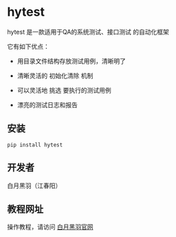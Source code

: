 hytest
========

hytest 是一款适用于QA的系统测试、接口测试 的自动化框架

它有如下优点：

- 用目录文件结构存放测试用例，清晰明了

- 清晰灵活的 初始化清除 机制

- 可以灵活地 挑选 要执行的测试用例

- 漂亮的测试日志和报告




安装
------------

    pip install hytest


    


开发者
------------

白月黑羽（江春阳）




教程网址
------------

操作教程，请访问 [白月黑羽官网](http://www.python3.vip) 